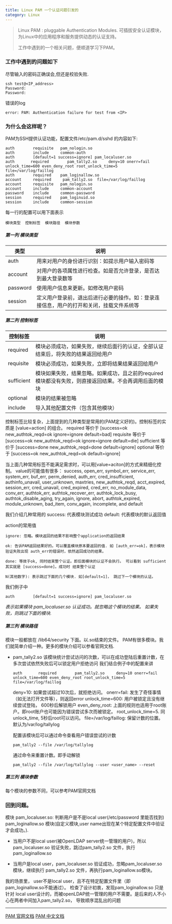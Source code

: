 ```yaml
---
title: Linux PAM 一个认证问题引发的
category: Linux
---
```


> Linux PAM : pluggable Authentication Modules.
> 可插拔安全认证模块，为Linux中的应用程序和服务提供动态的认证支持。
>
> 工作中遇到的一个相关问题，便顺道学习下PAM。


### **工作中遇到的问题如下**
尽管输入的密码正确误会,但还是校验失败.
```
ssh test@<IP_address>
Password:
Password:
```
错误的log
```
error: PAM: Authentication failure for test from <IP>
```

### 为什么会这样呢？
PAM为SSH提供认证功能，配置文件/etc/pam.d/sshd 的内容如下:
```shell
auth        requisite   pam_nologin.so
auth        include     common-auth
auth        [default=1 success=ignore] pam_localuser.so
auth       required        pam_tally2.so     deny=10 onerr=fail unlock_time=600 even_deny_root root_unlock_time=5 file=/var/log/faillog
auth        required    pam_loginallow.so
account     required     pam_tally2.so  file=/var/log/faillog
account     requisite   pam_nologin.so
account     include     common-account
password    include     common-password
session     required    pam_loginuid.so
session     include     common-session
```
每一行的配置可以用下面表示
```
模块类型  控制标签  模块路径  模块参数
```

##### 第一列 模块类型
| 类型 | 说明 |
| -- | -- |
| auth | 用来对用户的身份进行识别：如提示用户输入密码等 |
| account | 对用户的各项属性进行检查。如是否允许登录，是否达到最大登录数等 |
| password | 使用用户信息来更新。如修改用户密码 |
| session | 定义用户登录前，退出后进行必要的操作。如：登录连接信息，用户的打开和关闭，挂载文件系统等 |

##### 第二列 控制标签
| 控制标签 | 说明 |
| -- | -- |
| required | 模块必须成功，如果失败，继续后面行的认证，全部认证结束后，将失败的结果返回给用户 |
| requisite | 模块必须成功，如果失败，立即将结果结果返回给用户 |
| sufficient | 模块如果失败，结果忽略。如果成功，且之前的required模块都没有失败，则直接返回结果。不会再调用后面的模块 |
| optional | 模块的结果被忽略 |
| include | 导入其他配置文件（包含其他模块） |

控制标签比较复杂，上面提到的几种类型是常用的(PAM定义好的)。控制标签的实质是 [value=action] 的组合。
required 等价于 [success=ok new_authtok_reqd=ok ignore=ignore default=bad]
requisite 等价于 [success=ok new_authtok_reqd=ok ignore=ignore default=die]
sufficient 等价于 [success=done new_authtok_reqd=done default=ignore]
optional 等价于 [success=ok new_authtok_reqd=ok default=ignore]

当上面几种常用标签不能满足需求时，可以用[value=aciton]的方式来精细化控制。
  value的可能值有很多：  success, open_err, symbol_err, service_err, system_err, buf_err, perm_denied, auth_err, cred_insufficient, authinfo_unavail, user_unknown, maxtries, new_authtok_reqd, acct_expired, session_err, cred_unavail, cred_expired, cred_err, no_module_data, conv_err, authtok_err, authtok_recover_err, authtok_lock_busy, authtok_disable_aging, try_again, ignore, abort, authtok_expired, module_unknown, bad_item, conv_again, incomplete, and default

  我们介绍几种常用的
  success: 代表模块测试成功
  default: 代表模块的默认返回值

  action的常用值

    ignore: 忽略。模块返回的结果不影响整个application的返回结果

    ok: 告诉PAM返回结果好的。可以覆盖模块原本要返回的值. 如 [auth_err=ok]，表示模块验证失败出现 auth_err的错误时，依然返回成功的结果。

    done: 等效于ok, 同时结束整个认证。即后面模块的认证不会执行。 可以看到 sufficient 其实就是 [success=done]。成功时 结束整个认证

    N(其他数字): 表示跳过下面的几个模块. 如[default=1]， 跳过下一个模块的认证。



  我们例子中
  ```shell
  auth        [default=1 success=ignore] pam_localuser.so
  ```
  *表示如果模块 pam_localuser.so 认证成功。就忽略这个模块的结果。 如果失败，则跳过下面的模块.*


##### 第三列 模块路径
模块一般都放在 /lib64/security 下面。以.so结束的文件。
PAM有很多模块。我们就简单介绍一种。更多的模块介绍可以参看官网文档.

- pam_tally2.so
  该模块统计尝试访问的次数，可以在成功登陆后重置计数，在多次尝试依然失败后可以锁定用户拒绝访问
  我们结合例子中的配置来讲
  ```shell
  auth       required        pam_tally2.so     deny=10 onerr=fail unlock_time=600 even_deny_root root_unlock_time=5 file=/var/log/faillog
  ```
  deny=10: 如果尝试超过10次后，就拒绝访问。
  onerr=fail: 发生了奇怪事情（如无法打开文件等），则返回error
  unlock_time=600: 用户被锁定且没有继续尝试登陆， 600秒后解锁用户
  even_deny_root: 上面的规则也适用于root账户。即root账户也可能因为错误尝试多次而被锁定。
  root_unlock_time=5. 同unlock_time, 5秒后root可以访问。
  file=/var/log/faillog: 保留计数的位置。默认为/var/log/tallylog

  配置该模块后可以通过命令查看用户错误尝试的计数
  ```shell
  pam_tally2 --file /var/log/tallylog
  ```
  通过命令来重置计数。即手动解锁
  ```shell
  pam_tally2 --file /var/log/tallylog --user <user_name> --reset
  ```

##### 第三列 模块参数
每个模块的参数不同，可以参考PAM官网文档


### 回到问题。
模块 pam_localuser.so: 判断用户是不是local user(/etc/password 里能否找到)
pam_loginallow.so 模块(自定义模块,user name出现在某个特定配置文件中验证才会成功。).
  - 当用户不是local user(被OpenLDAP server统一管理的用户)，所以pam_localuser.so 验证失败，跳过pam_tally2.so 文件，执行pam_loginallow.so

  - 当用户是local user，pam_localuser.so 验证成功，忽略pam_localuser.so 模块，继续执行 pam_tally2.so 文件，再执行pam_loginallow.so模块。

我的场景里， user不是local user，且不在特定配置文件里（即pam_loginallow.so不能通过）。 检查了设计初衷，发现pam_loginallow.so 只是针对 local user设计的，而被openLDAP统一管理的用户不需要。是后来的人不小心在两者中间加入pam_tally2.so， 导致顺序混乱出的问题


---------------------------------
[PAM 官网文档](http://www.linux-pam.org/Linux-PAM-html/Linux-PAM_SAG.html)
[PAM 中文文档](https://www.docs4dev.com/docs/zh/linux-pam/1.1.2/reference/sag-introduction.html#%E4%BB%8B%E7%BB%8D)
